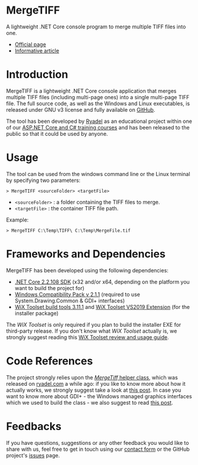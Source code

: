 # MergeTIFF
 A lightweight .NET Core console program to merge multiple TIFF files into one.
 * [Official page](https://www.ryadel.com/en/portfolio/mergetiff)
 * [Informative article](https://www.ryadel.com/en/mergetiff-asp-net-core-merge-tiff-tif-files-multi-page-open-source-free-download/)
 
# Introduction
MergeTIFF is a lightweight .NET Core console application that merges multiple TIFF files (including multi-page ones) into a single multi-page TIFF file. The full source code, as well as the Windows and Linux executables, is released under GNU v3 license and fully available on [GitHub](https://github.com/Darkseal/MergeTIFF/issues).

The tool has been developed by [Ryadel](https://www.ryadel.com/) as an educational project within one of our [ASP.NET Core and C# training courses](https://www.ryadel.com/en/training-courses/) and has been released to the public so that it could be used by anyone.

# Usage

The tool can be used from the windows command line or the Linux terminal by specifying two parameters:

    > MergeTIFF <sourceFolder> <targetFile>
* `<sourceFolder>` :  a folder containing the TIFF files to merge.
* `<targetFile>` : the container TIFF file path.

Example:

    > MergeTIFF C:\Temp\TIFF\ C:\Temp\MergeFile.tif

# Frameworks and Dependencies

MergeTIFF has been developed using the following dependencies:

* [.NET Core 2.2.108 SDK](https://dotnet.microsoft.com/download/visual-studio-sdks) (x32 and/or x64, depending on the platform you want to build the project for)
* [Windows Compatibility Pack v 2.1.1](https://www.nuget.org/packages/Microsoft.Windows.Compatibility) (required to use System.Drawing.Common & GDI+ interfaces)
* [WiX Toolset build tools 3.11.1](https://wixtoolset.org/releases/) and [WiX Toolset VS2019 Extension](https://marketplace.visualstudio.com/items?itemName=WixToolset.WixToolsetVisualStudio2019Extension) (for the installer package)

The *WiX Toolset* is only required if you plan to build the installer EXE for third-party release. If you don't know what *WiX Toolset* actually is, we strongly suggest reading this [WiX Toolset review and usage guide](https://www.ryadel.com/en/asp-net-create-msi-setup-exe-installer-project-wix-core-winforms-wpf-xaml/).

# Code References

The project strongly relies upon the [*MergeTiff* helper class](https://www.ryadel.com/en/asp-net-c-sharp-merge-tiff-files-into-single-multipage-tif/), which was released on [ryadel.com](https://www.ryadel.com/en/asp-net-c-sharp-merge-tiff-files-into-single-multipage-tif/) a while ago: if you like to know more about how it actually works, we strongly suggest take a look at [this post](https://www.ryadel.com/en/asp-net-c-sharp-merge-tiff-files-into-single-multipage-tif/). In case you want to know more about GDI+ - the Windows managed graphics interfaces which we used to build the class - we also suggest to read [this post](https://www.ryadel.com/en/multipage-tiff-files-asp-net-c-sharp-gdi-alternative/).

# Feedbacks

If you have questions, suggestions or any other feedback you would like to share with us, feel free to get in touch using our [contact form](https://www.ryadel.com/en/contacts/) or the GitHub project's [issues](https://github.com/Darkseal/MergeTIFF/issues) page.
